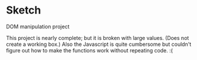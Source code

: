 # Sketch
DOM manipulation project

This project is nearly complete; but it is broken with large values. (Does not create a working box.) Also the Javascript is quite cumbersome but couldn't figure out how to make the functions work without repeating code. :(
